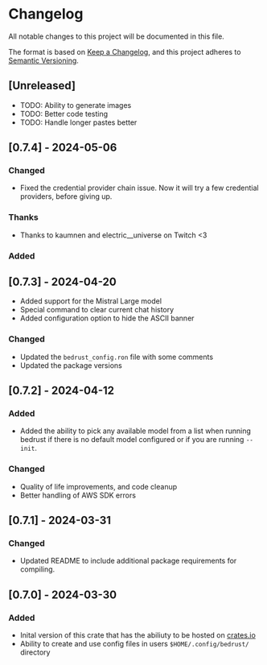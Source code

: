# Changelog

All notable changes to this project will be documented in this file.

The format is based on [Keep a Changelog](https://keepachangelog.com/en/1.0.0/),
and this project adheres to [Semantic Versioning](https://semver.org/spec/v2.0.0.html).

## [Unreleased]

- TODO: Ability to generate images
- TODO: Better code testing
- TODO: Handle longer pastes better

## [0.7.4] - 2024-05-06
### Changed
- Fixed the credential provider chain issue. Now it will try a few credential providers, before giving up.

### Thanks
- Thanks to kaumnen and electric__universe on Twitch <3 

### Added
## [0.7.3] - 2024-04-20
- Added support for the Mistral Large model
- Special command to clear current chat history
- Added configuration option to hide the ASCII banner

### Changed
- Updated the `bedrust_config.ron` file with some comments
- Updated the package versions

## [0.7.2] - 2024-04-12
### Added
- Added the ability to pick any available model from a list when running bedrust if there is no default model configured or if you are running `--init`.

### Changed
- Quality of life improvements, and code cleanup
- Better handling of AWS SDK errors

## [0.7.1] - 2024-03-31
### Changed
- Updated README to include additional package requirements for compiling.

## [0.7.0] - 2024-03-30
### Added
- Inital version of this crate that has the abiliuty to be hosted on [crates.io](https://crates.io)
- Ability to create and use config files in users `$HOME/.config/bedrust/` directory

